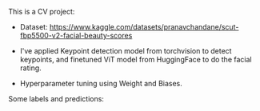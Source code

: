 



This is a CV project:

- Dataset: https://www.kaggle.com/datasets/pranavchandane/scut-fbp5500-v2-facial-beauty-scores

- I've applied Keypoint detection model from torchvision to detect keypoints, and finetuned ViT model from HuggingFace to do the facial rating.

- Hyperparameter tuning using Weight and Biases.

Some labels and predictions:


  

